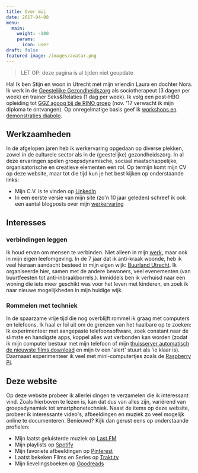 ```yaml
---
title: Over mij
date: 2017-04-08
menu:
  main:
    weight: -100
    params:
      icon: user
draft: false
featured image: /images/avatar.png
---
```

> LET OP: deze pagina is al tijden niet geupdate

Ha! Ik ben Stijn en woon in Utrecht met mijn vriendin Laura en dochter Nora. Ik werk in de [Geestelijke Gezondheidszorg](https://www.altrecht.nl/zorgeenheid/aventurijn-wier/) als sociotherapeut (3 dagen per week) en trainer Seks&Relaties (1 dag per week). Ik volg een post-HBO opleiding tot [GGZ agoog bij de RINO groep](https://www.rinogroep.nl/opleiding/4438) (nov. '17 verwacht ik mijn diploma te ontvangen). Op onregelmatige basis geef ik [workshops en demonstraties diabolo](http://www.diaboloworkshop.nl).

## Werkzaamheden
In de afgelopen jaren heb ik werkervaring opgedaan op diverse plekken, zowel in de culturele sector als in de (geestelijke) gezondheidszorg.  In al deze ervaringen spelen groepsdynamische, sociaal maatschappelijke, organisatorische en creatieve elementen een rol. Op termijn komt mijn CV op deze website, maar tot die tijd kun je het best kijken op onderstaande links:

- Mijn C.V. is te vinden op [LinkedIn](https://www.linkedin.com/in/stijnbiemans/) 
- In een eerste versie van mijn site (zo'n 10 jaar geleden) schreef ik ook een aantal blogposts over mijn [werkervaring](/categories/werkervaring/)

## Interesses

### verbindingen leggen

Ik houd ervan om mensen te verbinden. Niet alleen in mijn [werk](http://www.stijnbiemans.nl/cv/), maar ook in mijn eigen leefomgeving.  In de 7 jaar dat ik anti-kraak woonde, heb ik veel hieraan aandacht besteed  in mijn eigen wijk: [Buurland Utrecht](http://www.buurlandutrecht.nl/). Ik organiseerde hier, samen met de andere bewoners, veel evenementen (van buurtfeesten tot anti-inbraakborrels.). Inmiddels ben ik verhuisd naar een woning die iets meer geschikt was voor het leven met kinderen, en zoek ik naar nieuwe mogelijkheden in mijn huidige wijk.

### Rommelen met techniek

In de spaarzame vrije tijd die nog overblijft rommel ik graag met computers en telefoons. Ik haal er lol uit om de grenzen van het haalbare op te zoeken: Ik experimenteer met aangepaste telefoonsoftware, zoek constant naar de slimste en handigste apps, koppel alles wat verbonden kan worden (zodat ik mijn computer bestuur met mijn telefoon of mijn [thuisserver automatisch de nieuwste films download](http://www.stijnbiemans.nl/technologie/mijn-ideale-media-center-setup/) en mijn tv een 'alert' stuurt als 'ie klaar is). Daarnaast experimenteer ik veel met mini-computertjes zoals de [Raspberry Pi](http://www.stijnbiemans.nl/tag/raspberry-pi/).

## Deze website
Op deze website probeer ik allerlei dingen te verzamelen die ik interessant vind. Zoals hierboven te lezen is, kan dat dus van alles zijn, variërend van groepsdynamiek tot smartphonetechniek. Naast de items op deze website, probeer ik interessante video's, afbeeldingen en muziek zo veel mogelijk online te documenteren. Benieuwd? Kijk dan gerust eens op onderstaande profielen:

- Mijn laatst geluisterde muziek op [Last.FM](https://www.last.fm/user/iroQuai)
- Mijn playlists op [Spotify](https://play.spotify.com/user/stijnbiemans)
- Mijn favoriete afbeeldingen op [Pinterest](https://nl.pinterest.com/stijnbiemans/)
- Laatst bekeken Films en Series op [Trakt.tv](https://trakt.tv/users/iroquai)
- Mijn lievelingsboeken op [Goodreads](https://www.goodreads.com/user/show/27431420-stijn)
